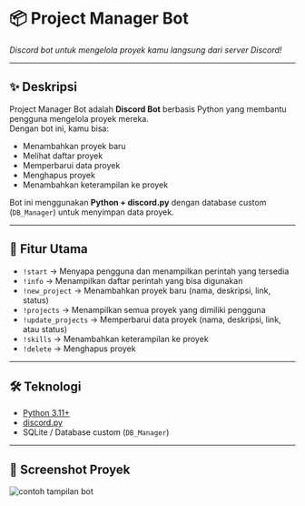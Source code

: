 # 📦 Project Manager Bot  
_Discord bot untuk mengelola proyek kamu langsung dari server Discord!_  

---

## ✨ Deskripsi  
Project Manager Bot adalah **Discord Bot** berbasis Python yang membantu pengguna mengelola proyek mereka.  
Dengan bot ini, kamu bisa:  
- Menambahkan proyek baru  
- Melihat daftar proyek  
- Memperbarui data proyek  
- Menghapus proyek  
- Menambahkan keterampilan ke proyek  

Bot ini menggunakan **Python + discord.py** dengan database custom (`DB_Manager`) untuk menyimpan data proyek.  

---

## 🚀 Fitur Utama  
- `!start` → Menyapa pengguna dan menampilkan perintah yang tersedia  
- `!info` → Menampilkan daftar perintah yang bisa digunakan  
- `!new_project` → Menambahkan proyek baru (nama, deskripsi, link, status)  
- `!projects` → Menampilkan semua proyek yang dimiliki pengguna  
- `!update_projects` → Memperbarui data proyek (nama, deskripsi, link, atau status)  
- `!skills` → Menambahkan keterampilan ke proyek  
- `!delete` → Menghapus proyek  

---

## 🛠️ Teknologi  
- [Python 3.11+](https://www.python.org/)  
- [discord.py](https://discordpy.readthedocs.io/en/stable/)  
- SQLite / Database custom (`DB_Manager`)  

---

## 📂 Screenshot Proyek  
![contoh tampilan bot](<img width="613" height="556" alt="Screenshot_2025-09-29_172626" src="https://github.com/user-attachments/assets/3e21dfed-488b-47f3-80b1-4ea8dcc08631" />)
